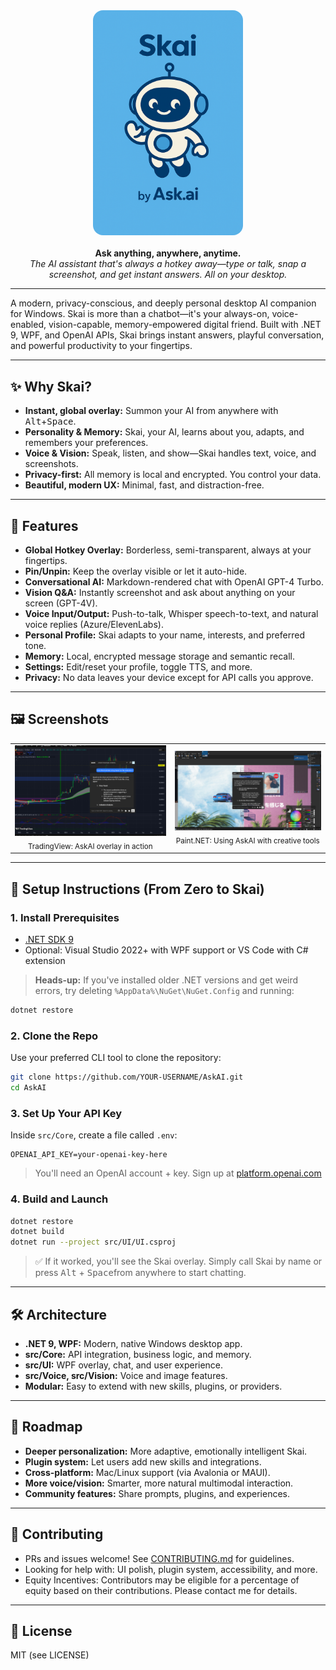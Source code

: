 <div align="center">
  <img src="assets/branding/skai_portrait.png" alt="Skai mascot portrait" width="240" style="border-radius:16px;">
  <br>
   <br>
  <b>Ask anything, anywhere, anytime.</b>
  <br>
  <em>
    The AI assistant that's always a hotkey away—type or talk, snap a screenshot, and get instant answers. All on your desktop.
  </em>
</div>

---

A modern, privacy-conscious, and deeply personal desktop AI companion for Windows. Skai is more than a chatbot—it's your always-on, voice-enabled, vision-capable, memory-empowered digital friend. Built with .NET 9, WPF, and OpenAI APIs, Skai brings instant answers, playful conversation, and powerful productivity to your fingertips.


---

## ✨ Why Skai?
- **Instant, global overlay:** Summon your AI from anywhere with <kbd>Alt</kbd>+<kbd>Space</kbd>.
- **Personality & Memory:** Skai, your AI, learns about you, adapts, and remembers your preferences.
- **Voice & Vision:** Speak, listen, and show—Skai handles text, voice, and screenshots.
- **Privacy-first:** All memory is local and encrypted. You control your data.
- **Beautiful, modern UX:** Minimal, fast, and distraction-free.

---

## 🚀 Features
- **Global Hotkey Overlay:** Borderless, semi-transparent, always at your fingertips.
- **Pin/Unpin:** Keep the overlay visible or let it auto-hide.
- **Conversational AI:** Markdown-rendered chat with OpenAI GPT-4 Turbo.
- **Vision Q&A:** Instantly screenshot and ask about anything on your screen (GPT-4V).
- **Voice Input/Output:** Push-to-talk, Whisper speech-to-text, and natural voice replies (Azure/ElevenLabs).
- **Personal Profile:** Skai adapts to your name, interests, and preferred tone.
- **Memory:** Local, encrypted message storage and semantic recall.
- **Settings:** Edit/reset your profile, toggle TTS, and more.
- **Privacy:** No data leaves your device except for API calls you approve.

---

## 🖼️ Screenshots
<!-- Add screenshots or GIFs here for best effect -->

<table>
  <tr>
    <td align="center">
      <img src="assets/screenshots/example_tradingview.png" alt="TradingView Screenshot Example" width="400"><br>
      <sub>TradingView: AskAI overlay in action</sub>
    </td>
    <td align="center">
      <img src="assets/screenshots/example_paint.net.png" alt="Paint.NET Screenshot Example" width="400"><br>
      <sub>Paint.NET: Using AskAI with creative tools</sub>
    </td>
  </tr>
</table>

---

## 🔧 Setup Instructions (From Zero to Skai)

### 1. **Install Prerequisites**
- [.NET SDK 9](https://dotnet.microsoft.com/en-us/download/dotnet/9.0)
- Optional: Visual Studio 2022+ with WPF support or VS Code with C# extension

> **Heads-up:** If you've installed older .NET versions and get weird errors, try deleting `%AppData%\NuGet\NuGet.Config` and running:
```bash
dotnet restore
```

### 2. **Clone the Repo**
Use your preferred CLI tool to clone the repository:
```bash
git clone https://github.com/YOUR-USERNAME/AskAI.git
cd AskAI
```

### 3. **Set Up Your API Key**
Inside `src/Core`, create a file called `.env`:
```env
OPENAI_API_KEY=your-openai-key-here
```
> You'll need an OpenAI account + key. Sign up at [platform.openai.com](https://platform.openai.com/)

### 4. **Build and Launch**
```bash
dotnet restore
dotnet build
dotnet run --project src/UI/UI.csproj
```

> ✅ If it worked, you'll see the Skai overlay. Simply call Skai by name or press <kbd>Alt</kbd> + <kbd>Space</kbd>from anywhere to start chatting.

---

## 🛠️ Architecture
- **.NET 9, WPF:** Modern, native Windows desktop app.
- **src/Core:** API integration, business logic, and memory.
- **src/UI:** WPF overlay, chat, and user experience.
- **src/Voice, src/Vision:** Voice and image features.
- **Modular:** Easy to extend with new skills, plugins, or providers.

---

## 🌱 Roadmap
- **Deeper personalization:** More adaptive, emotionally intelligent Skai.
- **Plugin system:** Let users add new skills and integrations.
- **Cross-platform:** Mac/Linux support (via Avalonia or MAUI).
- **More voice/vision:** Smarter, more natural multimodal interaction.
- **Community features:** Share prompts, plugins, and experiences.

---

## 🤝 Contributing
- PRs and issues welcome! See [CONTRIBUTING.md](CONTRIBUTING.md) for guidelines.
- Looking for help with: UI polish, plugin system, accessibility, and more.
- Equity Incentives: Contributors may be eligible for a percentage of equity based on their contributions. Please contact me for details.

---

## 📄 License
MIT (see LICENSE) 
